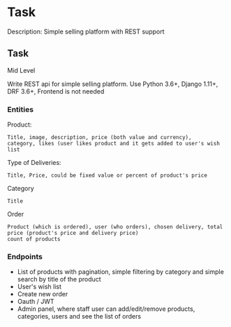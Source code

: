 # Task
Description: Simple selling platform with REST support

## Task
Mid Level

Write REST api for simple selling platform.
Use Python 3.6+, Django 1.11+, DRF 3.6+, Frontend is not needed

### Entities
Product:
```
Title, image, description, price (both value and currency), 
category, likes (user likes product and it gets added to user's wish list
```
Type of Deliveries:
```commandline
Title, Price, could be fixed value or percent of product's price
```

Category
```text
Title
```

Order
```text
Product (which is ordered), user (who orders), chosen delivery, total price (product's price and delivery price)
count of products

```


### Endpoints
- List of products with pagination, simple filtering by category and simple search by title of the product
- User's wish list
- Create new order
- Oauth / JWT
- Admin panel, where staff user can add/edit/remove products, categories, users and see the list of orders